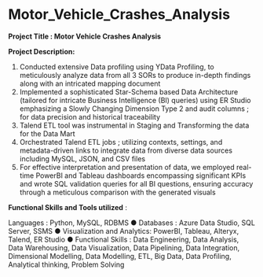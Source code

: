 # Motor_Vehicle_Crashes_Analysis

**Project Title : Motor Vehicle Crashes Analysis**

**Project Description:**
1. Conducted extensive Data profiling using YData Profiling, to meticulously analyze data from all 3 SORs to produce in-depth findings along with an intricated mapping document
2. Implemented a sophisticated Star-Schema based Data Architecture (tailored for intricate Business Intelligence (BI) queries) using ER Studio emphasizing a Slowly Changing Dimension Type 2 and audit columns ; for data precision and historical traceability 
3. Talend ETL tool was instrumental in Staging and Transforming the data for the Data Mart
4. Orchestrated Talend ETL jobs ; utilizing contexts, settings, and metadata-driven links to integrate data from diverse data sources including MySQL, JSON, and CSV files
5. For effective interpretation and presentation of data, we employed real-time PowerBI and Tableau dashboards encompassing significant KPIs and wrote SQL validation queries for all BI questions, ensuring accuracy through a meticulous comparison with the generated visuals

**Functional Skills and Tools utilized** :

Languages : Python, MySQL, RDBMS 
● Databases : Azure Data Studio, SQL Server, SSMS 
● Visualization and Analytics: PowerBI, Tableau, Alteryx, Talend, ER Studio 
● Functional Skills : Data Engineering, Data Analysis, Data Warehousing, Data Visualization, Data Pipelining, Data Integration, Dimensional Modelling, Data Modelling, ETL, Big Data, Data Profiling, Analytical thinking, Problem Solving 
